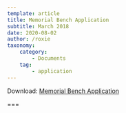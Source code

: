 ```yaml
---
template: article
title: Memorial Bench Application
subtitle: March 2018
date: 2020-08-02
author: /roxie
taxonomy:
    category: 
        - Documents
    tag: 
        - application
---
```


Download: [Memorial Bench Application](03.15.2018-Memorial-Bench-Application.pdf)

===


